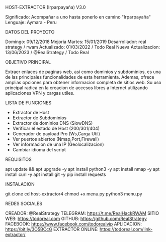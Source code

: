 HOST-EXTRACTOR (Irparpayaña) V3.0

Significado: Acompañar a uno hasta ponerlo en camino "Irparpayaña"
Lenguaje: Aymara - Peru

DATOS DEL PROYECTO

Domingo: 09/12/2018
Mejoria Martes: 15/01/2019
Desarrollador: real strategy / rwam
Actualizado: 01/03/2022 / Todo Real
Nueva Actualizacion: 13/06/2023 / @RealStrategy / Todo Real

OBJETIVO PRINCIPAL

Extraer enlaces de paginas web, asi como dominios y subdominios, es una de las principales funcionalidades de esta herramienta. Ademas, ofrece amplias opciones para obtener informacion completa de sitios web. Su uso principal radica en la creacion de accesos libres a Internet utilizando aplicaciones VPN y cargas utiles.

LISTA DE FUNCIONES

- Extractor de Host
- Extractor de Subdominios
- Extractor de dominios DNS (SlowDNS)
- Verificar el estado de Host (200/301/404)
- Generador de payload Pro (Ws,Carga Util)
- Ver puertos abiertos (Nmap,Port,Firewall)
- Ver informacion de una IP (Geolocalizacion)
- Cambiar idioma del script 

REQUISITOS

apt update && apt upgrade -y
apt install python3 -y
apt install nmap -y
apt install curl -y
apt install git -y
pip install requests

INSTALACION

git clone
cd host-extractor4
chmod +x menu.py
python3 menu.py

REDES SOCIALES

CREADOR: @RealStrategy
TELEGRAM: https://t.me/RealHackRWAM
SITIO WEB: https://todoreal.com
GITHUB: https://github.com/RealStrategy
FACEBOOK: https://www.facebook.com/todorealvip
APLICACION: https://bit.ly/3O5BCcG
EXTRACTOR ONLINE: https://todoreal.com/link-extractor/
